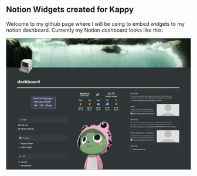 ## Notion Widgets created for Kappy 

Welcome to my github page where I will be using to embed widgets to my notion dashboard. Currently my Notion dashboard looks like this: 


![current_dashboard](notion.JPG)
